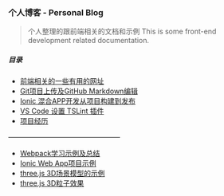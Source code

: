 ### 个人博客 - Personal Blog

> 个人整理的跟前端相关的文档和示例
> This is some front-end development related documentation.

##### 目录

* [前端相关的一些有用的网址](https://github.com/RayProjects/blog/issues/1)
* [Git项目上传及GitHub Markdown编辑](https://github.com/RayProjects/blog/issues/2)
* [Ionic 混合APP开发从项目构建到发布](https://github.com/RayProjects/blog/issues/3)
* [VS Code 设置 TSLint 插件](https://github.com/RayProjects/blog/issues/4)
* [项目经历](https://github.com/RayProjects/blog/issues/5)

————————————————

* [Webpack学习示例及总结](https://github.com/RayProjects/webpack-learning-demo)
* [Ionic Web App项目示例](https://github.com/RayProjects/VoiceTrain)
* [three.js 3D场景模型的示例](https://github.com/RayProjects/3d-learning-demo)
* [three.js 3D粒子效果](https://github.com/RayProjects/3d-particle-scene)
